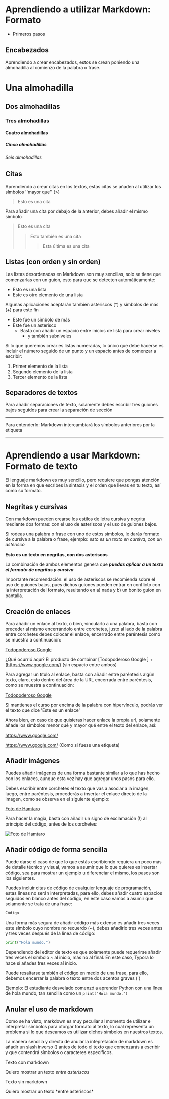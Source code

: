 # Aprendiendo a utilizar Markdown: Formato

- Primeros pasos

## Encabezados 

Aprendiendo a crear encabezados, estos se crean poniendo una almohadilla al comienzo de la palabra o frase.

# Una almohadilla

## Dos almohadillas

### Tres almohadillas

#### Cuatro almohadillas

##### Cinco almohadillas

###### Seis almohadillas



## Citas 

Aprendiendo a crear citas en los textos, estas citas se añaden al utilizar los símbolos ''mayor que'' (>) 

> Esto es una cita

Para añadir una cita por debajo de la anterior, debes añadir el mismo símbolo 

> Esto es una cita
>
> > Esto también es una cita
> >
> > > Esta última es una cita

## Listas (con orden y sin orden)

Las listas desordenadas en Markdown son muy sencillas, solo se tiene que comenzarlas con un guion, esto para que se detecten automáticamente: 

- Esto es una lista
- Este es otro elemento de una lista

Algunas aplicaciones aceptarán también asteriscos (*) y símbolos de más (+) para este fin

+ Este fue un símbolo de más
+ Este fue un asterisco
  - Basta con añadir un espacio entre inicios de lista para crear niveles
    - y también subniveles

Si lo que queremos crear es listas numeradas, lo único que debe hacerse es incluir el número seguido de un punto y un espacio antes de comenzar a escribir:

1. Primer elemento de la lista
2. Segundo elemento de la lista
3. Tercer elemento de la lista

## Separadores de textos

Para añadir separaciones de texto, solamente debes escribir tres guiones bajos seguidos para crear la separación de sección

___

Para entenderlo: Markdown intercambiará los símbolos anteriores por la etiqueta <hr> 

# Aprendiendo a usar Markdown: Formato de texto

El lenguaje markdown es muy sencillo, pero requiere que pongas atención en la forma en que escribes la sintaxis y el orden que llevas en tu texto, así como su formato.

## Negritas y cursivas

Con markdown pueden crearse los estilos de letra cursiva y negrita mediante dos formas: con el uso de asteriscos y el uso de guiones bajos.

Si rodeas una palabra o frase con uno de estos símbolos, le darás formato de cursiva a la palabra o frase, ejemplo: *esto es un texto en cursiva, con un asterisco* 

**Esto es un texto en negritas, con dos asteriscos** 

La combinación de ambos elementos genera que ***puedas aplicar a un texto el formato de negritas y cursiva*** 

Importante recomendación: el uso de asteriscos se recomienda sobre el uso de guiones bajos, pues dichos guiones pueden entrar en conflicto con la interpretación del formato, resultando en a) nada y b) un bonito guion en pantalla.

 ## Creación de enlaces

Para añadir un enlace al texto, o bien, vincularlo a una palabra, basta con preceder al mismo encerrándolo entre corchetes, justo al lado de la palabra entre corchetes debes colocar el enlace, encerrado entre paréntesis como se muestra a continuación:

[Todopoderoso Google](https://www.google.com/)

¿Qué ocurrió aquí? El producto de combinar [Todopoderoso Google ] + (https://www.google.com/) (sin espacio entre ambos)

Para agregar un título al enlace, basta con añadir entre paréntesis algún texto, claro, esto dentro del área de la URL encerrada entre paréntesis, como se muestra a continuación:

[Todopoderoso Google](https://www.google.com/ 'Este es un enlace')

Si mantienes el curso por encima de la palabra con hipervínculo, podrás ver el texto que dice 'Este es un enlace'

Ahora bien, en caso de que quisieras hacer enlace la propia url, solamente añade los símbolos menor qué y mayor qué entre el texto del enlace, así:

<https://www.google.com/>

<https://www.google.com/> (Como si fuese una etiqueta)



## Añadir imágenes

Puedes añadir imágenes de una forma bastante similar a lo que has hecho con los enlaces, aunque esta vez hay que agregar unos pasos para ello.

Debes escribir entre corchetes el texto que vas a asociar a la imagen, luego, entre paréntesis, procederás a insertar el enlace directo de la imagen, como se observa en el siguiente ejemplo:

[Foto de Hamtaro](https://ih1.redbubble.net/image.171880009.2437/flat,750x,075,f-pad,750x1000,f8f8f8.u3.jpg) 

Para hacer la magia, basta con añadir un signo de exclamación (!) al principio del código, antes de los corchetes:

![Foto de Hamtaro](https://ih1.redbubble.net/image.171880009.2437/flat,750x,075,f-pad,750x1000,f8f8f8.u3.jpg) 

## Añadir código de forma sencilla

Puede darse el caso de que lo que estás escribiendo requiera un poco más de detalle técnico y visual, vamos a asumir que lo que quieres es insertar código, sea para mostrar un ejemplo u diferenciar el mismo, los pasos son los siguientes.

Puedes incluir citas de código de cualquier lenguaje de programación, estas líneas no serán interpretadas, para ello, debes añadir cuatro espacios seguidos en blanco antes del código, en este caso vamos a asumir que solamente se trata de una frase:

`Código`

Una forma más segura de añadir código más extenso es añadir tres veces este símbolo cuyo nombre no recuerdo (~), debes añadirlo tres veces antes y tres veces después de la línea de código:

~~~python
print("Hola mundo.")
~~~

Dependiendo del editor de texto es que solamente puede requerirse añadir tres veces el símbolo ~ al inicio, más no al final. En este caso, Typora lo hace si añades tres veces al inicio.

Puede resaltarse también el código en medio de una frase, para ello, debemos encerrar la palabra o texto entre dos acentos graves (`)

Ejemplo: El estudiante desvelado comenzó a aprender Python con una línea de hola mundo, tan sencilla como un `print("Hola mundo.")`

## Anular el uso de markdown

Como se ha visto, markdown es muy peculiar al momento de utilizar e interpretar símbolos para otorgar formato al texto, lo cual representa un problema si lo que deseamos es utilizar dichos símbolos en nuestros textos.

La manera sencilla y directa de anular la intepretación de markdown es añadir un slash inverso (\) antes de todo el texto que comenzarás a escribir y que contendrá símbolos o caracteres específicos.

Texto con markdown

Quiero mostrar un texto *entre asteriscos* 

Texto sin markdown

Quiero mostrar un texto \*entre asteriscos*











